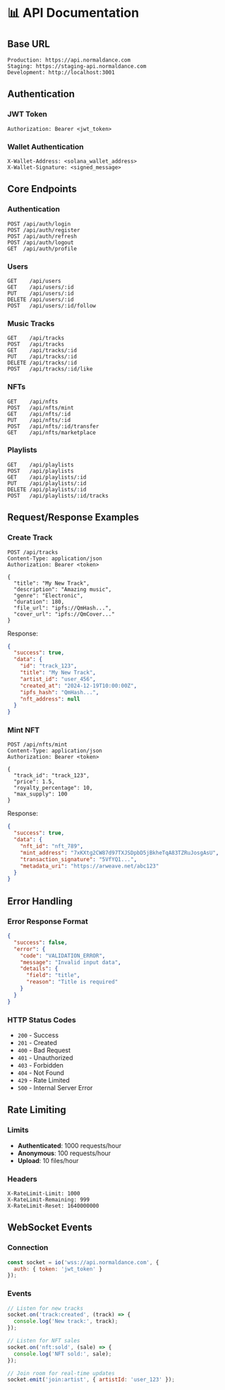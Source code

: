 # 📊 API Documentation

## Base URL
```
Production: https://api.normaldance.com
Staging: https://staging-api.normaldance.com
Development: http://localhost:3001
```

## Authentication

### JWT Token
```http
Authorization: Bearer <jwt_token>
```

### Wallet Authentication
```http
X-Wallet-Address: <solana_wallet_address>
X-Wallet-Signature: <signed_message>
```

## Core Endpoints

### Authentication
```http
POST /api/auth/login
POST /api/auth/register
POST /api/auth/refresh
POST /api/auth/logout
GET  /api/auth/profile
```

### Users
```http
GET    /api/users
GET    /api/users/:id
PUT    /api/users/:id
DELETE /api/users/:id
POST   /api/users/:id/follow
```

### Music Tracks
```http
GET    /api/tracks
POST   /api/tracks
GET    /api/tracks/:id
PUT    /api/tracks/:id
DELETE /api/tracks/:id
POST   /api/tracks/:id/like
```

### NFTs
```http
GET    /api/nfts
POST   /api/nfts/mint
GET    /api/nfts/:id
PUT    /api/nfts/:id
POST   /api/nfts/:id/transfer
GET    /api/nfts/marketplace
```

### Playlists
```http
GET    /api/playlists
POST   /api/playlists
GET    /api/playlists/:id
PUT    /api/playlists/:id
DELETE /api/playlists/:id
POST   /api/playlists/:id/tracks
```

## Request/Response Examples

### Create Track
```http
POST /api/tracks
Content-Type: application/json
Authorization: Bearer <token>

{
  "title": "My New Track",
  "description": "Amazing music",
  "genre": "Electronic",
  "duration": 180,
  "file_url": "ipfs://QmHash...",
  "cover_url": "ipfs://QmCover..."
}
```

Response:
```json
{
  "success": true,
  "data": {
    "id": "track_123",
    "title": "My New Track",
    "artist_id": "user_456",
    "created_at": "2024-12-19T10:00:00Z",
    "ipfs_hash": "QmHash...",
    "nft_address": null
  }
}
```

### Mint NFT
```http
POST /api/nfts/mint
Content-Type: application/json
Authorization: Bearer <token>

{
  "track_id": "track_123",
  "price": 1.5,
  "royalty_percentage": 10,
  "max_supply": 100
}
```

Response:
```json
{
  "success": true,
  "data": {
    "nft_id": "nft_789",
    "mint_address": "7xKXtg2CW87d97TXJSDpbD5jBkheTqA83TZRuJosgAsU",
    "transaction_signature": "5VfYQ1...",
    "metadata_uri": "https://arweave.net/abc123"
  }
}
```

## Error Handling

### Error Response Format
```json
{
  "success": false,
  "error": {
    "code": "VALIDATION_ERROR",
    "message": "Invalid input data",
    "details": {
      "field": "title",
      "reason": "Title is required"
    }
  }
}
```

### HTTP Status Codes
- `200` - Success
- `201` - Created
- `400` - Bad Request
- `401` - Unauthorized
- `403` - Forbidden
- `404` - Not Found
- `429` - Rate Limited
- `500` - Internal Server Error

## Rate Limiting

### Limits
- **Authenticated**: 1000 requests/hour
- **Anonymous**: 100 requests/hour
- **Upload**: 10 files/hour

### Headers
```http
X-RateLimit-Limit: 1000
X-RateLimit-Remaining: 999
X-RateLimit-Reset: 1640000000
```

## WebSocket Events

### Connection
```javascript
const socket = io('wss://api.normaldance.com', {
  auth: { token: 'jwt_token' }
});
```

### Events
```javascript
// Listen for new tracks
socket.on('track:created', (track) => {
  console.log('New track:', track);
});

// Listen for NFT sales
socket.on('nft:sold', (sale) => {
  console.log('NFT sold:', sale);
});

// Join room for real-time updates
socket.emit('join:artist', { artistId: 'user_123' });
```